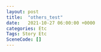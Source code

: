 ```yaml
---
layout: post
title:  "others_test"
date:   2021-10-27 06:00:00 +0000
categories: Etc
Tags: Story Etc
SceneCode: []
---
```

